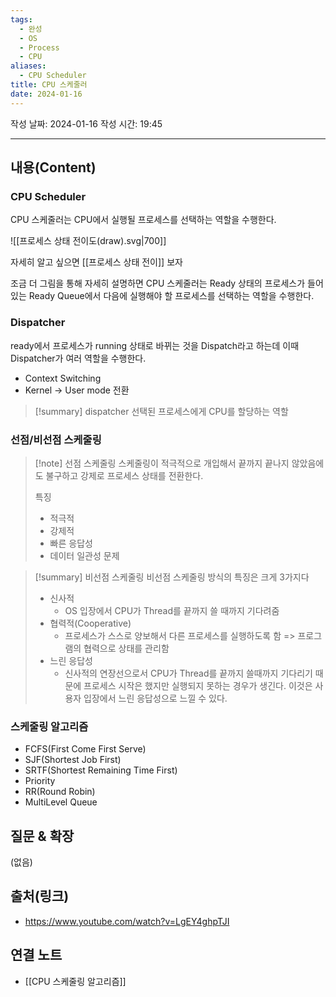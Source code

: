 ```yaml
---
tags:
  - 완성
  - OS
  - Process
  - CPU
aliases:
  - CPU Scheduler
title: CPU 스케줄러
date: 2024-01-16
---
```

작성 날짜: 2024-01-16
작성 시간: 19:45


----
## 내용(Content)
### CPU Scheduler
CPU 스케줄러는 CPU에서 실행될 프로세스를 선택하는 역할을 수행한다.

![[프로세스 상태 전이도(draw).svg|700]]

자세히 알고 싶으면 [[프로세스 상태 전이]] 보자

조금 더 그림을 통해 자세히 설명하면 CPU 스케줄러는 Ready 상태의 프로세스가 들어있는 Ready Queue에서 다음에 실행해야 할 프로세스를 선택하는 역할을 수행한다.

### Dispatcher
ready에서 프로세스가 running 상태로 바뀌는 것을 Dispatch라고 하는데 이때 Dispatcher가 여러 역할을 수행한다.

- Context Switching
- Kernel -> User mode 전환

>[!summary] dispatcher
>선택된 프로세스에게 CPU를 할당하는 역할

### 선점/비선점 스케줄링
>[!note] 선점 스케줄링
>스케줄링이 적극적으로 개입해서 끝까지 끝나지 않았음에도 불구하고 강제로 프로세스 상태를 전환한다.
>
>특징
>- 적극적
>- 강제적
>- 빠른 응답성
>- 데이터 일관성 문제
>
>

>[!summary] 비선점 스케줄링
> 비선점 스케줄링 방식의 특징은 크게 3가지다
> - 신사적
> 	- OS 입장에서 CPU가 Thread를 끝까지 쓸 때까지 기다려줌
> - 협력적(Cooperative)
> 	- 프로세스가 스스로 양보해서 다른 프로세스를 실행하도록 함 => 프로그램의 협력으로 상태를 관리함
> - 느린 응답성
> 	- 신사적의 연장선으로서 CPU가 Thread를 끝까지 쓸때까지 기다리기 때문에 프로세스 시작은 했지만 실행되지 못하는 경우가 생긴다. 이것은 사용자 입장에서 느린 응답성으로 느낄 수 있다.

### 스케줄링 알고리즘
- FCFS(First Come First Serve)
- SJF(Shortest Job First)
- SRTF(Shortest Remaining Time First)
- Priority
- RR(Round Robin)
- MultiLevel Queue
## 질문 & 확장

(없음)

## 출처(링크)
- https://www.youtube.com/watch?v=LgEY4ghpTJI

## 연결 노트
- [[CPU 스케줄링 알고리즘]]









